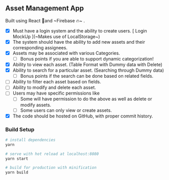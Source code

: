 ## Asset Management App

Built using React 🌟and ~Firebase 🔥~ .

- [x] Must have a login system and the ability to create users.
      [ Login MockUp ](~Makes use of LocalStorage~)
- [x] The system should have the ability to add new assets and their corresponding assignees.
- [x] Assets may be associated with various Categories. 
    - [ ] Bonus points if you are able to support dynamic categorization!
- [x] Ability to view each asset. 
      (Table Format with Dummy data with Delete)
- [x] Ability to search for a particular asset. 
      (Searching through Dummy data)
    - [ ] Bonus points if the search can be done based on related fields.
- [ ] Ability to filter each asset based on fields.
- [ ] Ability to modify and delete each asset.
- [ ] Users may have specific permissions like
   - [ ] Some will have permission to do the above as well as delete or modify assets.
   - [ ] Some users can only view or create assets.
- [x] The code should be hosted on GitHub, with proper commit history.

### Build Setup

``` bash
# install dependencies
yarn

# serve with hot reload at localhost:8080
yarn start

# build for production with minification
yarn build

```